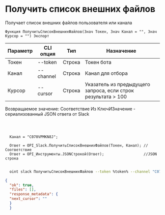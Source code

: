 ﻿---
sidebar_position: 1
---

# Получить список внешних файлов
 Получает список внешних файлов пользователя или канала



`Функция ПолучитьСписокВнешнихФайлов(Знач Токен, Знач Канал = "", Знач Курсор = "") Экспорт`

  | Параметр | CLI опция | Тип | Назначение |
  |-|-|-|-|
  | Токен | --token | Строка | Токен бота |
  | Канал | --channel | Строка | Канал для отбора |
  | Курсор | --cursor | Строка | Указатель из предыдущего запроса, если строк результата > 100 |

  
  Возвращаемое значение:   Соответствие Из КлючИЗначение - сериализованный JSON ответа от Slack

<br/>




```bsl title="Пример кода"
  
  Канал = "C070VPMKN8J";
  
  Ответ = OPI_Slack.ПолучитьСписокВнешнихФайлов(Токен, Канал); //Соответствие
  Ответ = OPI_Инструменты.JSONСтрокой(Ответ);                  //JSON строка
```



```sh title="Пример команды CLI"
    
  oint slack ПолучитьСписокВнешнихФайлов --token %token% --channel "C070VPMKN8J" --cursor %cursor%

```

```json title="Результат"
{
  "ok": true,
  "files": [],
  "response_metadata": {
  "next_cursor": ""
  }
  }
```
